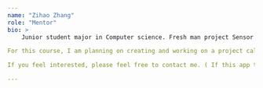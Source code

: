 ```yaml
---
name: "Zihao Zhang"
role: "Mentor"
bio: >
    Junior student major in Computer science. Fresh man project Sensor / Remote controlled ORV. Sophomore project supper-fun version zombie vs. plants. Like building things that are fun.

For this course, I am planning on creating and working on a project called shift coverer that is made for student workers in campus to find shift cover when they are unavailable to work. ( If you ever worked as a part-time worker in campus, you would know that find a a cover for your shift when you do not or can not work is a huge trouble, but with this app, student workers may better coordinate their hours and got each other’s back. )

If you feel interested, please feel free to contact me. ( If this app turns out to be good I would strongly recommend it to my supervisor in UCEN who might be happy to adopt and promote it lol. )

---
```

